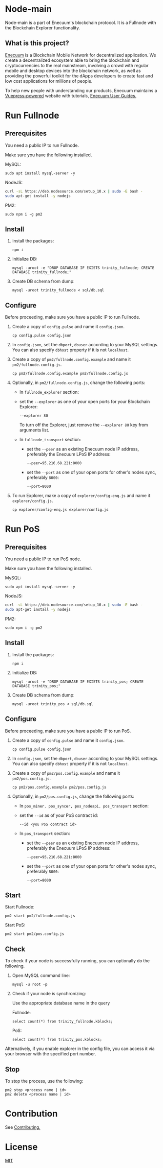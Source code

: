 # Node-main

Node-main is a part of Enecuum's blockchain protocol. It is a Fullnode with the Blockchain Explorer functionality. 


## What is this project?

[Enecuum](https://enecuum.com/) is a Blockchain Mobile Network for decentralized application. We create a decentralized ecosystem able to bring the blockchain and cryptocurrencies to the real mainstream, involving a crowd with regular mobile and desktop devices into the blockchain network, as well as providing the powerful toolkit for the dApps developers to create fast and low cost applications for millions of people.

To help new people with understanding our products, Enecuum maintains a [Vuepress-powered](https://vuepress.vuejs.org) website with tutorials, [Enecuum User Guides.](https://guides.enecuum.com/)

# Run Fullnode

## Prerequisites 

You need a public IP to run Fullnode.

Make sure you have the following installed.

MySQL:

```
sudo apt install mysql-server -y
```

NodeJS:

```sh
curl -sL https://deb.nodesource.com/setup_10.x | sudo -E bash -
sudo apt-get install -y nodejs
```

PM2:

```
sudo npm i -g pm2
```

## Install

1. Install the packages: 

   ```
   npm i
   ```

2. Initialize DB:

   ```
   mysql -uroot -e "DROP DATABASE IF EXISTS trinity_fullnode; CREATE DATABASE trinity_fullnode;"
   ```

3. Create DB schema from dump:

   ```
   mysql -uroot trinity_fullnode < sql/db.sql
   ```

## Configure 

Before proceeding, make sure you have a public IP to run Fullnode.

1. Create a copy of `config.pulse` and name it `config.json`. 

   ```
   cp config.pulse config.json
   ```
   
2. In `config.json`, set the `dbport`, `dbuser` according to your MySQL settings. You can also specify `dbhost` property if it is not `localhost`.

3. Create a copy of `pm2/fullnode.config.example` and name it `pm2/fullnode.config.js`. 

   ```
   cp pm2/fullnode.config.example pm2/fullnode.config.js
   ```
   
3. Optionally, in `pm2/fullnode.config.js`, change the following ports:

	- In `fullnode_explorer` section:
     - set the `--explorer` as one of your open ports for your Blockchain Explorer:
	 
       ```
       --explorer 80
       ```
	   
       To turn off the Explorer, just remove the `--explorer 80` key from arguments list.

   - In `fullnode_transport` section:
     - set the `--peer` as an existing Enecuum node IP address, preferably the Enecuum LPoS IP address:

       ```
       --peer=95.216.68.221:8000
       ```
       
     - set the `--port` as one of your open ports for other's nodes sync, preferably `8000`:
	 
       ```
       --port=8000
       ```

4. To run Explorer, make a copy of `explorer/config-enq.js` and name it `explorer/config.js`. 
                         
    ```
    cp explorer/config-enq.js explorer/config.js
    ```


# Run PoS

## Prerequisites 

You need a public IP to run PoS node.

Make sure you have the following installed.

MySQL:

```
sudo apt install mysql-server -y
```

NodeJS:

```sh
curl -sL https://deb.nodesource.com/setup_10.x | sudo -E bash -
sudo apt-get install -y nodejs
```

PM2:

```
sudo npm i -g pm2
```

## Install

1. Install the packages: 

   ```
   npm i
   ```

2. Initialize DB:

   ```
   mysql -uroot -e "DROP DATABASE IF EXISTS trinity_pos; CREATE DATABASE trinity_pos;"
   ```

3. Create DB schema from dump:

   ```
   mysql -uroot trinity_pos < sql/db.sql
   ```

## Configure 

Before proceeding, make sure you have a public IP to run PoS.

1. Create a copy of `config.pulse` and name it `config.json`. 

   ```
   cp config.pulse config.json
   ```
   
2. In `config.json`, set the `dbport`, `dbuser` according to your MySQL settings. You can also specify `dbhost` property if it is not `localhost`.

3. Create a copy of `pm2/pos.config.example` and name it `pm2/pos.config.js`. 

   ```
   cp pm2/pos.config.example pm2/pos.config.js
   ```
   
3. Optionally, in `pm2/pos.config.js`, change the following ports:

	- In `pos_miner, pos_syncer, pos_nodeapi, pos_transport` section:
     - set the `--id` as of your PoS contract id:
     
       ```
       --id <you PoS contract id>
       ```
	   

   - In `pos_transport` section:
     - set the `--peer` as an existing Enecuum node IP address, preferably the Enecuum LPoS IP address:

       ```
       --peer=95.216.68.221:8000
       ```
       
     - set the `--port` as one of your open ports for other's nodes sync, preferably `8000`:
	 
       ```
       --port=8000
       ```


## Start

Start Fullnode:

```
pm2 start pm2/fullnode.config.js
```

Start PoS:

```
pm2 start pm2/pos.config.js
```

## Check

To check if your node is successfully running, you can optionally do the following.

1. Open MySQL command line:

   ```
   mysql -u root -p
   ```

2. Check if your node is synchronizing:

   Use the appropriate database name in the query
   
   Fullnode:
   ```
   select count(*) from trinity_fullnode.kblocks;
   ```
   PoS:
   ```
   select count(*) from trinity_pos.kblocks;
   ```

Alternatively, if you enable explorer in the config file, you can access it via your browser with the specified port number.

## Stop

To stop the process, use the following:
```
pm2 stop <process name | id>
pm2 delete <process name | id>
```

# Contribution

See [Contributing.](CONTRIBUTING.md)

# License

[MIT](LICENSE.md)
